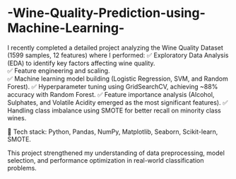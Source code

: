 # -Wine-Quality-Prediction-using-Machine-Learning-
I recently completed a detailed project analyzing the Wine Quality Dataset (1599 samples, 12 features) where I performed:
✅ Exploratory Data Analysis (EDA) to identify key factors affecting wine quality.   
✅ Feature engineering and scaling.   
✅ Machine learning model building (Logistic Regression, SVM, and Random Forest).
✅ Hyperparameter tuning using GridSearchCV, achieving ~88% accuracy with Random Forest.
✅ Feature importance analysis (Alcohol, Sulphates, and Volatile Acidity emerged as the most significant features).
✅ Handling class imbalance using SMOTE for better recall on minority class wines.

📌 Tech stack: Python, Pandas, NumPy, Matplotlib, Seaborn, Scikit-learn, SMOTE.

This project strengthened my understanding of data preprocessing, model selection, and performance optimization in real-world classification problems.
